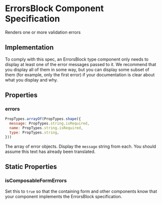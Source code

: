 # ErrorsBlock Component Specification

Renders one or more validation errors

## Implementation

To comply with this spec, an ErrorsBlock type component only needs to display at least one of the error messages passed to it. We recommend that you display all of them in some way, but you can display some subset of them (for example, only the first error) if your documentation is clear about what you display and why.

## Properties

### errors

```js
PropTypes.arrayOf(PropTypes.shape({
  message: PropTypes.string.isRequired,
  name: PropTypes.string.isRequired,
  type: PropTypes.string,
}))
```

The array of error objects. Display the `message` string from each. You should assume this text has already been translated.

## Static Properties

### isComposableFormErrors

Set this to `true` so that the containing form and other components know that your component implements the ErrorsBlock specification.

